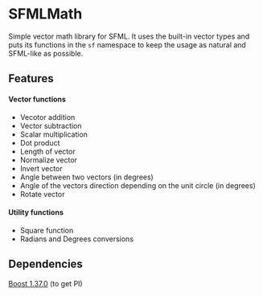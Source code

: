 # SFMLMath
Simple vector math library for SFML. It uses the built-in vector types and puts its functions in the `sf` namespace to keep the usage as natural and SFML-like as possible.

## Features
#### Vector functions
* Vecotor addition
* Vector subtraction
* Scalar multiplication
* Dot product
* Length of vector
* Normalize vector
* Invert vector
* Angle between two vectors (in degrees)
* Angle of the vectors direction depending on the unit circle (in degrees)
* Rotate vector

#### Utility functions
* Square function
* Radians and Degrees conversions

## Dependencies

[Boost 1.37.0](https://www.boost.org/doc/libs/1_37_0/libs/math/doc/sf_and_dist/html/math_toolkit/toolkit/internals1/constants.html) (to get PI)
